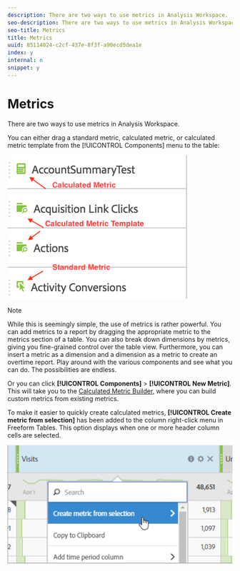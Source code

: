 ```yaml
---
description: There are two ways to use metrics in Analysis Workspace.
seo-description: There are two ways to use metrics in Analysis Workspace.
seo-title: Metrics
title: Metrics
uuid: 85114024-c2cf-437e-8f3f-a90ecd5dea1e
index: y
internal: n
snippet: y
---
```


# Metrics

There are two ways to use metrics in Analysis Workspace.

You can either drag a standard metric, calculated metric, or calculated metric template from the [!UICONTROL Components] menu to the table:

![](assets/metrics_icons.png)

>[!NOTE]
>
>While this is seemingly simple, the use of metrics is rather powerful. You can add metrics to a report by dragging the appropriate metric to the metrics section of a table. You can also break down dimensions by metrics, giving you fine-grained control over the table view. Furthermore, you can insert a metric as a dimension and a dimension as a metric to create an overtime report. Play around with the various components and see what you can do. The possibilities are endless.

Or you can click **[!UICONTROL Components]** > **[!UICONTROL New Metric]**. This will take you to the [Calculated Metric Builder](https://marketing.adobe.com/resources/help/en_US/analytics/calcmetrics/), where you can build custom metrics from existing metrics.

To make it easier to quickly create calculated metrics, **[!UICONTROL Create metric from selection]** has been added to the column right-click menu in Freeform Tables. This option displays when one or more header column cells are selected.

![](assets/calc_metrics.png)

